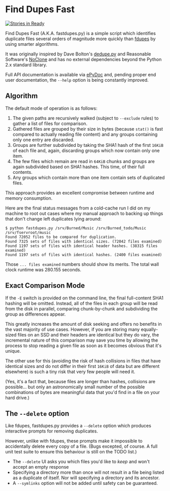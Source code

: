 # Find Dupes Fast

[![Stories in Ready](https://badge.waffle.io/ssokolow/fastdupes.svg?label=ready&title=Ready)](https://waffle.io/ssokolow/fastdupes)

Find Dupes Fast (A.K.A. fastdupes.py) is a simple script which identifies
duplicate files several orders of magnitude more quickly than
[fdupes](https://packages.debian.org/stable/fdupes) by using smarter
algorithms.

It was originally inspired by Dave Bolton's
[dedupe.py](http://davebolton.net/blog/?p=173) and Reasonable Software's
[NoClone](http://noclone.net/) and has no external dependencies beyond the
Python 2.x standard library.

Full API documentation is available via
[ePyDoc](http://epydoc.sourceforge.net/) and, pending proper end user
documentation, the `--help` option is being constantly improved.

## Algorithm

The default mode of operation is as follows:

1. The given paths are recursively walked (subject to `--exclude` rules) to
   gather a list of files for comparison.
2. Gathered files are grouped by their size in bytes (because `stat()` is fast
   compared to actually reading file content) and any groups containing only
   one entry are discarded.
3. Groups are further subdivided by taking the SHA1 hash of the first `16KiB`
   of each file and, again, discarding groups which now contain only one item.
4. The few files which remain are read in `64KiB` chunks and groups are again
   subdivided based on SHA1 hashes. This time, of their full contents.
5. Any groups which contain more than one item contain sets of duplicated
   files.

This approach provides an excellent compromise between runtime and memory
consumption.

Here are the final status messages from a cold-cache run I did on my machine to
root out cases where my manual approach to backing up things that don't change
left duplicates lying around:

```
$ python fastdupes.py /srv/Burned/Music /srv/Burned_todo/Music /srv/fservroot/music
Found 72052 files to be compared for duplication.
Found 7325 sets of files with identical sizes. (72042 files examined)
Found 1197 sets of files with identical header hashes. (38315 files examined)
Found 1197 sets of files with identical hashes. (2400 files examined)
```

Those `... files examined` numbers should show its merits. The total wall clock
runtime was 280.155 seconds.

## Exact Comparison Mode

If the `-E` switch is provided on the command line, the final full-content SHA1
hashing will be omitted. Instead, all of the files in each group will be read
from the disk in parallel, comparing chunk-by-chunk and subdividing the group
as differences appear.

This greatly increases the amount of disk seeking and offers no benefits in
the vast majority of use cases. However, if you are storing many equally-sized
files on an SSD and their headers are identical but they do vary, the
incremental nature of this comparison may save you time by allowing the
process to stop reading a given file as soon as it becomes obvious that it's
unique.

The other use for this (avoiding the risk of hash collisions in files that
have identical sizes and do not differ in their first `16KiB` of data but are
different elsewhere) is such a tiny risk that very few people will need it.

(Yes, it's a fact that, because files are longer than hashes, collisions are
possible... but only an astronomically small number of the possible
combinations of bytes are meaningful data that you'd find in a file on your
hard drive.)

## The `--delete` option

Like fdupes, fastdupes.py provides a `--delete` option which produces
interactive prompts for removing duplicates.

However, unlike with fdupes, these prompts make it impossible to accidentally
delete every copy of a file. (Bugs excepted, of course. A full unit test suite
to ensure this behaviour is still on the TODO list.)

* The `--delete` UI asks you which files you'd like to *keep* and won't accept an
empty response
* Specifying a directory more than once will not result in a file being listed
  as a duplicate of itself. Nor will specifying a directory and its ancestor.
* A `--symlinks` option will not be added until safety can be guaranteed.

